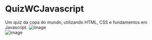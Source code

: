 # QuizWCJavascript
Um quiz da copa do mundo, utilizando HTML, CSS e fundamentos em Javascript.
![image](https://user-images.githubusercontent.com/103765355/191159561-9e06a025-ed91-4a2c-85b7-f784def4d4d3.png)
<br>
![image](https://user-images.githubusercontent.com/103765355/191159672-5b137865-199a-4f76-b564-7926d618b9da.png)
